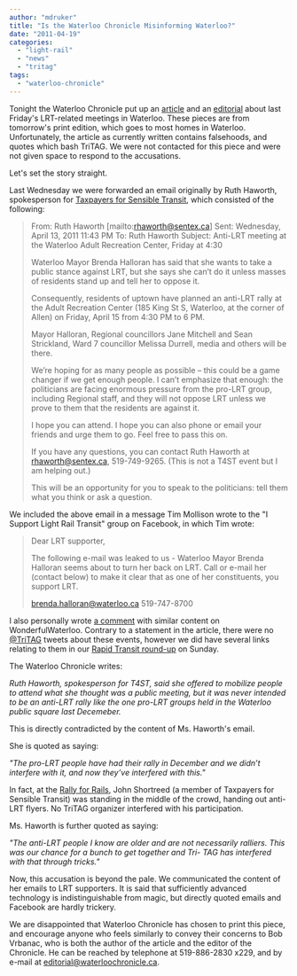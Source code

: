 ```yaml
---
author: "mdruker"
title: "Is the Waterloo Chronicle Misinforming Waterloo?"
date: "2011-04-19"
categories: 
  - "light-rail"
  - "news"
  - "tritag"
tags: 
  - "waterloo-chronicle"
---
```


Tonight the Waterloo Chronicle put up an [article](https://waterloochronicle.ca/news/article/233768) and an [editorial](https://waterloochronicle.ca/opinions/article/233711) about last Friday's LRT-related meetings in Waterloo. These pieces are from tomorrow's print edition, which goes to most homes in Waterloo. Unfortunately, the article as currently written contains falsehoods, and quotes which bash TriTAG. We were not contacted for this piece and were not given space to respond to the accusations.

Let's set the story straight.

Last Wednesday we were forwarded an email originally by Ruth Haworth, spokesperson for [Taxpayers for Sensible Transit](https://t4st.com/), which consisted of the following:<!--more-->

> From: Ruth Haworth \[mailto:rhaworth@sentex.ca\] Sent: Wednesday, April 13, 2011 11:43 PM To: Ruth Haworth Subject: Anti-LRT meeting at the Waterloo Adult Recreation Center, Friday at 4:30
> 
> Waterloo Mayor Brenda Halloran has said that she wants to take a public stance against LRT, but she says she can’t do it unless masses of residents stand up and tell her to oppose it.
> 
> Consequently, residents of uptown have planned an anti-LRT rally at the Adult Recreation Center (185 King St S, Waterloo, at the corner of Allen) on Friday, April 15 from 4:30 PM to 6 PM.
> 
> Mayor Halloran, Regional councillors Jane Mitchell and Sean Strickland, Ward 7 councillor Melissa Durrell, media and others will be there.
> 
> We’re hoping for as many people as possible – this could be a game changer if we get enough people. I can’t emphasize that enough: the politicians are facing enormous pressure from the pro-LRT group, including Regional staff, and they will not oppose LRT unless we prove to them that the residents are against it.
> 
> I hope you can attend. I hope you can also phone or email your friends and urge them to go. Feel free to pass this on.
> 
> If you have any questions, you can contact Ruth Haworth at rhaworth@sentex.ca, 519-749-9265. (This is not a T4ST event but I am helping out.)
> 
> This will be an opportunity for you to speak to the politicians: tell them what you think or ask a question.

We included the above email in a message Tim Mollison wrote to the "I Support Light Rail Transit" group on Facebook, in which Tim wrote:

> Dear LRT supporter,
> 
> The following e-mail was leaked to us - Waterloo Mayor Brenda Halloran seems about to turn her back on LRT. Call or e-mail her (contact below) to make it clear that as one of her constituents, you support LRT.
> 
> brenda.halloran@waterloo.ca 519-747-8700

I also personally wrote [a comment](https://www.wonderfulwaterloo.com/showthread.php?t=219&p=28769#post28769) with similar content on WonderfulWaterloo. Contrary to a statement in the article, there were no [@TriTAG](https://twitter.com/#!/tritag) tweets about these events, however we did have several links relating to them in our [Rapid Transit round-up](/blog/2011/04/17/rapid-transit-media-round-up/) on Sunday.

The Waterloo Chronicle writes:

_Ruth Haworth, spokesperson for T4ST, said she offered to mobilize people to attend what she thought was a public meeting, but it was never intended to be an anti-LRT rally like the one pro-LRT groups held in the Waterloo public square last Decemeber._

This is directly contradicted by the content of Ms. Haworth's email.

She is quoted as saying:

_"The pro-LRT people have had their rally in December and we didn’t interfere with it, and now they’ve interfered with this."_

In fact, at the [Rally for Rails](/blog/2010/12/06/rally-for-rails-roundup/), John Shortreed (a member of Taxpayers for Sensible Transit) was standing in the middle of the crowd, handing out anti-LRT flyers. No TriTAG organizer interfered with his participation.

Ms. Haworth is further quoted as saying:

_"The anti-LRT people I know are older and are not necessarily ralliers. This was our chance for a bunch to get together and Tri- TAG has interfered with that through tricks."_

Now, this accusation is beyond the pale. We communicated the content of her emails to LRT supporters. It is said that sufficiently advanced technology is indistinguishable from magic, but directly quoted emails and Facebook are hardly trickery.

We are disappointed that Waterloo Chronicle has chosen to print this piece, and encourage anyone who feels similarly to convey their concerns to Bob Vrbanac, who is both the author of the article and the editor of the Chronicle. He can be reached by telephone at 519-886-2830 x229, and by e-mail at editorial@waterloochronicle.ca.
